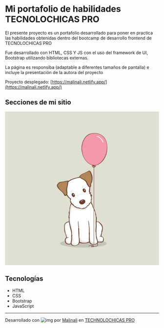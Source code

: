 # Mi portafolio de habilidades TECNOLOCHICAS PRO

El presente proyecto es un portafolio desarrollado para poner en practica las habilidades obtenidas dentro del bootcamp de desarrollo frontend de TECNOLOCHICAS PRO

Fue desarrollado con HTML, CSS Y JS con el uso del framework de UI, Bootstrap utilizando bibliotecas externas.

La página es responsiba (adaptable a diferentes tamaños de pantalla) e incluye la presentación de la autora del proyecto

Proyecto desplegado: [https://malinali.netlify.app/](https://malinali.netlify.app/)

## Secciones de mi sitio

![Presentacion](perrito.jpg)

## Tecnologías

* HTML
* CSS
* Bootstrap
* JavaScript

---


Desarrollado con  ![img](https://st1.zoom.us/fe-static/fe-emoji/0.0.1.7/resource/1f49c.svg) por [Malinali]([https://malinali.dev/) en [TECHNOLOCHICAS PRO]([https://tecnolochicas.mx/)
